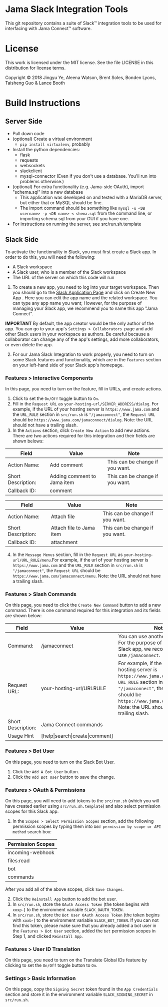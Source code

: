 # Jama Slack Integration Tools

This git repository contains a suite of Slack™ integration tools to be used for interfacing with Jama Connect™ software.

# License

This work is licensed under the MIT license. See the file LICENSE in this distribution for license terms.

Copyright © 2018 Jingyu Ye, Aleena Watson, Brent Soles, Bonden Lyons, Taisheng Guo & Lance Booth

# Build Instructions

## Server Side
* Pull down code
* (optional) Create a virtual environment 
  * `pip install virtualenv`, probably
* Install the python dependencies:
  * flask
  * requests
  * websockets
  * slackclient
  * mysql-connector (Even if you don't use a database. You'll run into problems otherwise.)
* (optional) For extra functionality (e.g. Jama-side OAuth), import "schema.sql" into a new database
  * This application was developed on and tested with a MariaDB server, but either that or MySQL should be fine.
  * The import command should be something like `mysql -u <DB username> -p <DB name> < shema.sql` from the command line, or importing schema.sql from your GUI if you have one.
* For instructions on running the server, see src/run.sh.template

## Slack Side
To activate the functionality in Slack, you must first create a Slack app. In order to do this, you will need the following:
* A Slack workspace
* A Slack user, who is a member of the Slack workspace
* The URL of the server on which this code will run

1. To create a new app, you need to log into your target workspace. Then you should go
to the [Slack Application Page](https://api.slack.com/apps) and click on
  Create New App . Here you can edit the app name and the related 
workspace. You can type any app name you want; However, for the purpose of 
managing your Slack app, we recommend you to name this app "Jama Connect".

**IMPORTANT** By default, the app creator would be the only author of the app. 
You can go to your app's `Settings > Collaborators `page and add other Slack 
users in your workspace as authors. Be careful because a collaborator can change any of the app's settings, add more 
collaborators, or even delete the app.

2. For our Jama Slack Integration to work properly, you need to turn on some 
Slack features and functionality, which are in the `Features` section on your 
left-hand side of your Slack app's homepage.

### Features > Interactive Components
In this page, you need to turn on the feature, fill in URLs, and create
actions.
1. Click to set the `On/Off` toggle button to `On`.
2. Fill in the `Request URL` as `your-hosting-url/SERVER_ADDRESS/dialog`.
For example, if the URL of your hosting server is `https://www.jama.com` and 
the `URL_RULE` section in `src/run.sh` is `"/jamaconnect"`, the 
`Request URL` should be `https://www.jama.com/jamaconnect/dialog`.
Note: the URL should not have a trailing slash.
3. In the `Actions` section, click `Create New Action` to add new actions.
There are two actions required for this integration and their fields are shown
belows:

| Field | Value | Note |
-|-|-
|Action Name: | Add comment |This can be change if you want.|
|Short Description: | Adding comment to Jama item|This can be change if you want.|
|Callback ID: | comment||

| Field | Value | Note |
-|-|-
|Action Name: | Attach file |This can be change if you want.|
|Short Description: | Attach file to Jama item|This can be change if you want.|
|Callback ID: | attachment||

4. In the `Message Menus` section, fill in the `Request URL` as 
`your-hosting-url/URL_RULE/menu`.For example, if the url of your 
hosting server is `https://www.jama.com` and the `URL_RULE` section in 
`src/run.sh` is `"/jamaconnect"`, the `Request URL` should be 
`https://www.jama.com/jamaconnect/menu`.
Note: the URL should not have a trailing slash.

### Features > Slash Commands
On this page, you need to click the `Create New Command` button to add a new 
command. There is one command required for this integration and its fields 
are shown below:

| Field | Value | Note |
-|-|-
|Command: | /jamaconnect |You can use another command. For the purpose of managing your Slack app, we recommend you to use `/jamaconnect`.|
|Request URL: | your-hosting-url/URLRULE | For example, if the url of your hosting server is `https://www.jama.com` and the `URL_RULE` section in `src/run.sh` is `"/jamaconnect"`, the `Request URL` should be `https://www.jama.com/jamaconnect`. Note: the URL should not have a trailing slash.|
|Short Description: | Jama Connect commands||
|Usage Hint|[help\|search\|create\|comment]||

### Features > Bot User
On this page, you need to turn on the Slack Bot User.
1. Click the `Add A Bot User` button.
2. Click the `Add Bot User` button to save the change.

### Features > OAuth & Permissions
On this page, you will need to add tokens to the `src/run.sh` (which you will have created earlier using `src/run.sh.template`) and also select permission scopes for this Slack app.

1. In the `Scopes > Select Permission Scopes` section, add the
following permission scopes by typing them into `Add permission by scope or API method` search box:

|**Permission Scopes**|
-|
|incoming-webhook|
|files:read|
|bot|
|commands|

After you add all of the above scopes, click `Save Changes`.

2. Click the `Reinstall App` button to add the bot user.
3. In `src/run.sh`, store the `OAuth Access Token` (the token begins with
`xoxp-`) to the environment variable `SLACK_OAUTH_TOKEN`.
4. In `src/run.sh`, store the `Bot User OAuth Access Token` (the token begins
with `xoxb-`) to the environment variable `SLACK_BOT_TOKEN`. If you can not find this token, please make
sure that you already added a bot user in the `Features > Bot User` section,
added the `bot` permission scopes in Step 1, and clicked `Reinstall App`.


### Features > User ID Translation
On this page, you need to turn on the Translate Global IDs feature by clicking to set the `On/Off` toggle button to `On`.

### Settings > Basic Information
On this page, copy the `Signing Secret` token found in the `App Credentials` section 
and store it in the environment variable `SLACK_SIGNING_SECRET` in `src/run.sh`.
